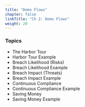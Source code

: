 ```yaml
---
title: "Demo Flows"
chapter: false
linkTitle: "Ch 2: Demo Flows"
weight: 20
---
```


### Topics

- The Harbor Tour 
- Harbor Tour Example 
- Breach Likelihood (Risks)
- Breach Likelihood Example 
- Breach Impact (Threats)
- Breach Impact Example 
- Continuous Compliance 
- Continuous Compliance Example 
- Saving Money 
- Saving Money Example

